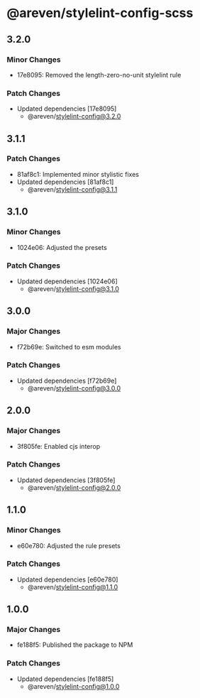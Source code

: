 # @areven/stylelint-config-scss

## 3.2.0

### Minor Changes

- 17e8095: Removed the length-zero-no-unit stylelint rule

### Patch Changes

- Updated dependencies [17e8095]
  - @areven/stylelint-config@3.2.0

## 3.1.1

### Patch Changes

- 81af8c1: Implemented minor stylistic fixes
- Updated dependencies [81af8c1]
  - @areven/stylelint-config@3.1.1

## 3.1.0

### Minor Changes

- 1024e06: Adjusted the presets

### Patch Changes

- Updated dependencies [1024e06]
  - @areven/stylelint-config@3.1.0

## 3.0.0

### Major Changes

- f72b69e: Switched to esm modules

### Patch Changes

- Updated dependencies [f72b69e]
  - @areven/stylelint-config@3.0.0

## 2.0.0

### Major Changes

- 3f805fe: Enabled cjs interop

### Patch Changes

- Updated dependencies [3f805fe]
  - @areven/stylelint-config@2.0.0

## 1.1.0

### Minor Changes

- e60e780: Adjusted the rule presets

### Patch Changes

- Updated dependencies [e60e780]
  - @areven/stylelint-config@1.1.0

## 1.0.0

### Major Changes

- fe188f5: Published the package to NPM

### Patch Changes

- Updated dependencies [fe188f5]
  - @areven/stylelint-config@1.0.0
